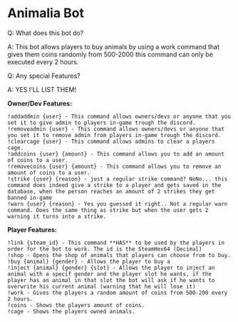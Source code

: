 # Animalia Bot

Q: What does this bot do?

A: This bot allows players to buy animals by using a work command that gives them coins randomly from 500-2000 this command can only be executed every 2 hours.

Q: Any special Features?

A: YES I'LL LIST THEM!

**Owner/Dev Features:**
```
!addaddmin {user} - This command allows owners/devs or anyone that you set it to give admin to players in-game trough the discord.
!removeadmin {user} - This command allows owners/devs or anyone that you set it to remove admin from players in-game trough the discord.
!clearcage {user} - This command allows admins to clear a players cage.
!addcoins {user} {amount} - This command allows you to add an amount of coins to a user.
!removecoins {user} {amount} - This command allows you to remove an amount of coins to a user. 
!strike {user} {reason} - just a regular strike command? NoNo... this command does indeed give a strike to a player and gets saved in the database, when the person reaches an amount of 2 strikes they get banned in-game
!warn {user} {reason} - Yes you guessed it right.. Not a regular warn command. Does the same thing as strike but when the user gets 2 warning it turns into a strike.
```

**Player Features:**
```
!link {steam_id} - This command **HAS** to be used by the players in order for the bot to work. The id is the SteamHex64 (Decimal)
!shop - Opens the shop of animals that players can choose from to buy.
!buy {animal} {gender} - Allows the player to buy a 
!inject {animal} {gender} {slot} - Allows the player to inject an animal with a specif gender and the player slot he wants, if the player has an animal in that slot the bot will ask if he wants to overwrite his current animal (warning that he will lose it)
!work - Gives the players a random amount of coins from 500-200 every 2 hours.
!coins - Shows the players amount of coins.
!cage - Shows the players owned animals.
```

